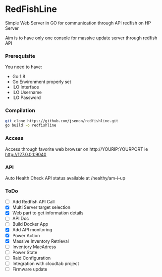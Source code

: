 # RedFishLine

Simple Web Server in GO for communication through API redfish on HP Server

Aim is to have only one console for massive update server through redfish API

### Prerequisite

You need to have:

* Go 1.8
* Go Environment properly set
* ILO Interface
* ILO Username
* ILO Password

### Compilation

```sh
git clone https://github.com/jsenon/redfishline.git
go build -o redfishline
```

### Access

Access through favorite web browser on http://YOURIP:YOURPORT ie http://127.0.0.1:9040


### API

Auto Health Check API status available at /healthy/am-i-up

### ToDo

- [ ] Add Redfish API Call
- [x] Multi Server target selection
- [x] Web part to get information details
- [ ] API Doc
- [ ] Build Docker App
- [x] Add API monitoring
- [x] Power Action
- [x] Massive Inventory Retrieval
- [ ] Inventory MacAdress
- [ ] Power State
- [ ] Raid Configuration
- [ ] Integration with cloudtab project
- [ ] Firmware update
